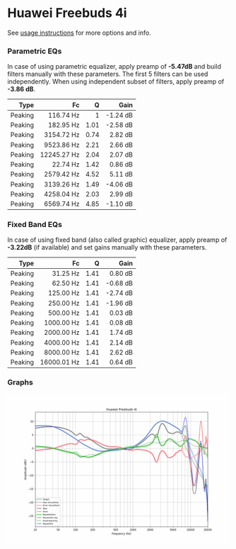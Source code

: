# Huawei Freebuds 4i
See [usage instructions](https://github.com/jaakkopasanen/AutoEq#usage) for more options and info.

### Parametric EQs
In case of using parametric equalizer, apply preamp of **-5.47dB** and build filters manually
with these parameters. The first 5 filters can be used independently.
When using independent subset of filters, apply preamp of **-3.86 dB**.

| Type    | Fc          |    Q | Gain     |
|--------:|------------:|-----:|---------:|
| Peaking | 116.74 Hz   | 1    | -1.24 dB |
| Peaking | 182.95 Hz   | 1.01 | -2.58 dB |
| Peaking | 3154.72 Hz  | 0.74 | 2.82 dB  |
| Peaking | 9523.86 Hz  | 2.21 | 2.66 dB  |
| Peaking | 12245.27 Hz | 2.04 | 2.07 dB  |
| Peaking | 22.74 Hz    | 1.42 | 0.86 dB  |
| Peaking | 2579.42 Hz  | 4.52 | 5.11 dB  |
| Peaking | 3139.26 Hz  | 1.49 | -4.06 dB |
| Peaking | 4258.04 Hz  | 2.03 | 2.99 dB  |
| Peaking | 6569.74 Hz  | 4.85 | -1.10 dB |

### Fixed Band EQs
In case of using fixed band (also called graphic) equalizer, apply preamp of **-3.22dB**
(if available) and set gains manually with these parameters.

| Type    | Fc          |    Q | Gain     |
|--------:|------------:|-----:|---------:|
| Peaking | 31.25 Hz    | 1.41 | 0.80 dB  |
| Peaking | 62.50 Hz    | 1.41 | -0.68 dB |
| Peaking | 125.00 Hz   | 1.41 | -2.74 dB |
| Peaking | 250.00 Hz   | 1.41 | -1.96 dB |
| Peaking | 500.00 Hz   | 1.41 | 0.03 dB  |
| Peaking | 1000.00 Hz  | 1.41 | 0.08 dB  |
| Peaking | 2000.00 Hz  | 1.41 | 1.74 dB  |
| Peaking | 4000.00 Hz  | 1.41 | 2.14 dB  |
| Peaking | 8000.00 Hz  | 1.41 | 2.62 dB  |
| Peaking | 16000.01 Hz | 1.41 | 0.64 dB  |

### Graphs
![](./Huawei%20Freebuds%204i.png)